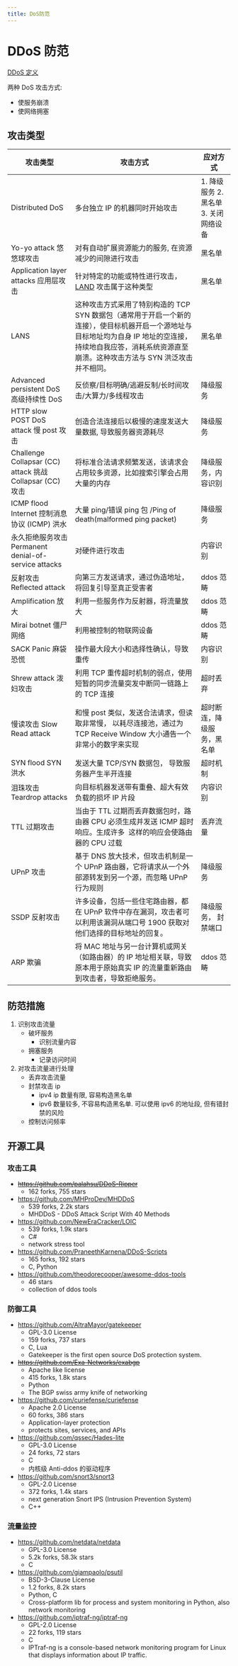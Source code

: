 ```yaml
---
title: DoS防范
---
```


# DDoS 防范

[DDoS 定义](https://en.wikipedia.org/wiki/Denial-of-service_attack)

两种 DoS 攻击方式:

- 使服务崩溃
- 使网络拥塞

## 攻击类型

| 攻击类型                                                 | 攻击方式                                                                                                                                                                                                         | 应对方式                              |
| -------------------------------------------------------- | ---------------------------------------------------------------------------------------------------------------------------------------------------------------------------------------------------------------- | ------------------------------------- |
| Distributed DoS                                          | 多台独立 IP 的机器同时开始攻击                                                                                                                                                                                   | 1. 降级服务 2. 黑名单 3. 关闭网络设备 |
| Yo-yo attack 悠悠球攻击                                  | 对有自动扩展资源能力的服务, 在资源减少的间隙进行攻击                                                                                                                                                             | 黑名单                                |
| Application layer attacks 应用层攻击                     | 针对特定的功能或特性进行攻击，[LAND](https://en.wikipedia.org/wiki/LAND) 攻击属于这种类型                                                                                                                        | 黑名单                                |
| LANS                                                     | 这种攻击方式采用了特别构造的 TCP SYN 数据包（通常用于开启一个新的连接），使目标机器开启一个源地址与目标地址均为自身 IP 地址的空连接，持续地自我应答，消耗系统资源直至崩溃。这种攻击方法与 SYN 洪泛攻击并不相同。 | 黑名单                                |
| Advanced persistent DoS 高级持续性 DoS                   | 反侦察/目标明确/逃避反制/长时间攻击/大算力/多线程攻击                                                                                                                                                            | 降级服务                              |
| HTTP slow POST DoS attack 慢 post 攻击                   | 创造合法连接后以极慢的速度发送大量数据, 导致服务器资源耗尽                                                                                                                                                       | 降级服务                              |
| Challenge Collapsar (CC) attack 挑战 Collapsar (CC) 攻击 | 将标准合法请求频繁发送，该请求会占用较多资源，比如搜索引擎会占用大量的内存                                                                                                                                       | 降级服务，内容识别                    |
| ICMP flood Internet 控制消息协议 (ICMP) 洪水             | 大量 ping/错误 ping 包 /Ping of death(malformed ping packet)                                                                                                                                                     | 降级服务                              |
| 永久拒绝服务攻击 Permanent denial-of-service attacks     | 对硬件进行攻击                                                                                                                                                                                                   | 内容识别                              |
| 反射攻击 Reflected attack                                | 向第三方发送请求，通过伪造地址，将回复引导至真正受害者                                                                                                                                                           | ddos 范畴                             |
| Amplification 放大                                       | 利用一些服务作为反射器，将流量放大                                                                                                                                                                               | ddos 范畴                             |
| Mirai botnet 僵尸网络                                    | 利用被控制的物联网设备                                                                                                                                                                                           | ddos 范畴                             |
| SACK Panic 麻袋恐慌                                      | 操作最大段大小和选择性确认，导致重传                                                                                                                                                                             | 内容识别                              |
| Shrew attack 泼妇攻击                                    | 利用 TCP 重传超时机制的弱点，使用短暂的同步流量突发中断同一链路上的 TCP 连接                                                                                                                                     | 超时丢弃                              |
| 慢读攻击 Slow Read attack                                | 和慢 post 类似，发送合法请求，但读取非常慢， 以耗尽连接池，通过为 TCP Receive Window 大小通告一个非常小的数字来实现                                                                                              | 超时断连，降级服务，黑名单            |
| SYN flood SYN 洪水                                       | 发送大量 TCP/SYN 数据包， 导致服务器产生半开连接                                                                                                                                                                 | 超时机制                              |
| 泪珠攻击 Teardrop attacks                                | 向目标机器发送带有重叠、超大有效负载的损坏 IP 片段                                                                                                                                                               | 内容识别                              |
| TTL 过期攻击                                             | 当由于 TTL 过期而丢弃数据包时，路由器 CPU 必须生成并发送 ICMP 超时响应。生成许多 ​​ 这样的响应会使路由器的 CPU 过载                                                                                              | 丢弃流量                              |
| UPnP 攻击                                                | 基于 DNS 放大技术，但攻击机制是一个 UPnP 路由器，它将请求从一个外部源转发到另一个源，而忽略 UPnP 行为规则                                                                                                        | 降级服务                              |
| SSDP 反射攻击                                            | 许多设备，包括一些住宅路由器，都在 UPnP 软件中存在漏洞，攻击者可以利用该漏洞从端口号 1900 获取对他们选择的目标地址的回复。                                                                                       | 降级服务， 封禁端口                   |
| ARP 欺骗                                                 | 将 MAC 地址与另一台计算机或网关（如路由器）的 IP 地址相关联，导致原本用于原始真实 IP 的流量重新路由到攻击者，导致拒绝服务。                                                                                      | ddos 范畴                             |

## 防范措施

1. 识别攻击流量
   - 破坏服务
     - 识别流量内容
   - 拥塞服务
     - 记录访问时间
2. 对攻击流量进行处理
   - 丢弃攻击流量
   - 封禁攻击 ip
     - ipv4 ip 数量有限, 容易构造黑名单
     - ipv6 数量较多, 不容易构造黑名单. 可以使用 ipv6 的地址段, 但有错封禁的风险
   - 控制访问频率

## 开源工具

### 攻击工具

- ~~https://github.com/palahsu/DDoS-Ripper~~
  - 162 forks, 755 stars
- https://github.com/MHProDev/MHDDoS
  - 539 forks, 2.2k stars
  - MHDDoS - DDoS Attack Script With 40 Methods
- https://github.com/NewEraCracker/LOIC
  - 539 forks, 1.9k stars
  - C#
  - network stress tool
- https://github.com/PraneethKarnena/DDoS-Scripts
  - 165 forks, 192 stars
  - C, Python
- https://github.com/theodorecooper/awesome-ddos-tools
  - 46 stars
  - collection of ddos tools

### 防御工具

- https://github.com/AltraMayor/gatekeeper
  - GPL-3.0 License
  - 159 forks, 737 stars
  - C, Lua
  - Gatekeeper is the first open source DoS protection system.
- ~~https://github.com/Exa-Networks/exabgp~~
  - Apache like license
  - 415 forks, 1.8k stars
  - Python
  - The BGP swiss army knife of networking
- https://github.com/curiefense/curiefense
  - Apache 2.0 License
  - 60 forks, 386 stars
  - Application-layer protection
  - protects sites, services, and APIs
- https://github.com/qssec/Hades-lite
  - GPL-3.0 License
  - 24 forks, 72 stars
  - C
  - 内核级 Anti-ddos 的驱动程序
- https://github.com/snort3/snort3
  - GPL-2.0 License
  - 372 forks, 1.4k stars
  - next generation Snort IPS (Intrusion Prevention System)
  - C++

### 流量监控

- https://github.com/netdata/netdata
  - GPL-3.0 License
  - 5.2k forks, 58.3k stars
  - C
- https://github.com/giampaolo/psutil
  - BSD-3-Clause License
  - 1.2 forks, 8.2k stars
  - Python, C
  - Cross-platform lib for process and system monitoring in Python, also network monitoring
- https://github.com/iptraf-ng/iptraf-ng
  - GPL-2.0 License
  - 22 forks, 119 stars
  - C
  - IPTraf-ng is a console-based network monitoring program for Linux that displays information about IP traffic.
